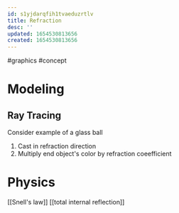 ```yaml
---
id: s1yjdarqfih1tvaeduzrtlv
title: Refraction
desc: ''
updated: 1654530813656
created: 1654530813656
---
```


#graphics #concept
# Modeling
## Ray Tracing
Consider example of a glass ball
1. Cast in refraction direction
2. Multiply end object's color by refraction coeefficient

# Physics
[[Snell's law]]
[[total internal reflection]]
